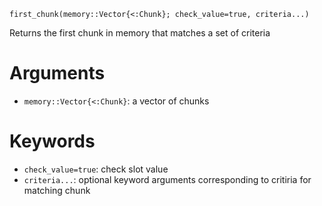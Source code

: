 ```
first_chunk(memory::Vector{<:Chunk}; check_value=true, criteria...)
```

Returns the first chunk in memory that matches a set of criteria

# Arguments

  * `memory::Vector{<:Chunk}`: a vector of chunks

# Keywords

  * `check_value=true`: check slot value
  * `criteria...`: optional keyword arguments corresponding to critiria for matching chunk
